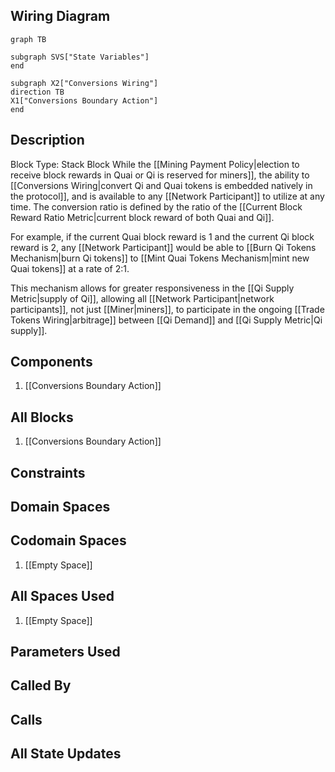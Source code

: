 ## Wiring Diagram

```mermaid
graph TB

subgraph SVS["State Variables"]
end

subgraph X2["Conversions Wiring"]
direction TB
X1["Conversions Boundary Action"]
end
```

## Description

Block Type: Stack Block
While the [[Mining Payment Policy|election to receive block rewards in Quai or Qi is reserved for miners]], the ability to [[Conversions Wiring|convert Qi and Quai tokens is embedded natively in the protocol]], and is available to any [[Network Participant]] to utilize at any time. The conversion ratio is defined by the ratio of the [[Current Block Reward Ratio Metric|current block reward of both Quai and Qi]].

For example, if the current Quai block reward is 1 and the current Qi block reward is 2, any [[Network Participant]] would be able to [[Burn Qi Tokens Mechanism|burn Qi tokens]] to [[Mint Quai Tokens Mechanism|mint new Quai tokens]] at a rate of 2:1.

This mechanism allows for greater responsiveness in the [[Qi Supply Metric|supply of Qi]], allowing all [[Network Participant|network participants]], not just [[Miner|miners]], to participate in the ongoing [[Trade Tokens Wiring|arbitrage]] between [[Qi Demand]] and [[Qi Supply Metric|Qi supply]].
## Components
1. [[Conversions Boundary Action]]

## All Blocks
1. [[Conversions Boundary Action]]

## Constraints

## Domain Spaces

## Codomain Spaces
1. [[Empty Space]]

## All Spaces Used
1. [[Empty Space]]

## Parameters Used

## Called By

## Calls

## All State Updates

